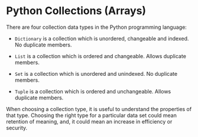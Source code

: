 # Python Collections (Arrays)

There are four collection data types in the Python programming language:

- `Dictionary` is a collection which is unordered, changeable and indexed.
  No duplicate members.

- `List` is a collection which is ordered and changeable.
  Allows duplicate members.

- `Set` is a collection which is unordered and unindexed.
  No duplicate members.

- `Tuple` is a collection which is ordered and unchangeable.
  Allows duplicate members.

When choosing a collection type, it is useful to understand the properties of that type. Choosing the right type for a particular data set could mean retention of meaning, and, it could mean an increase in efficiency or security.
